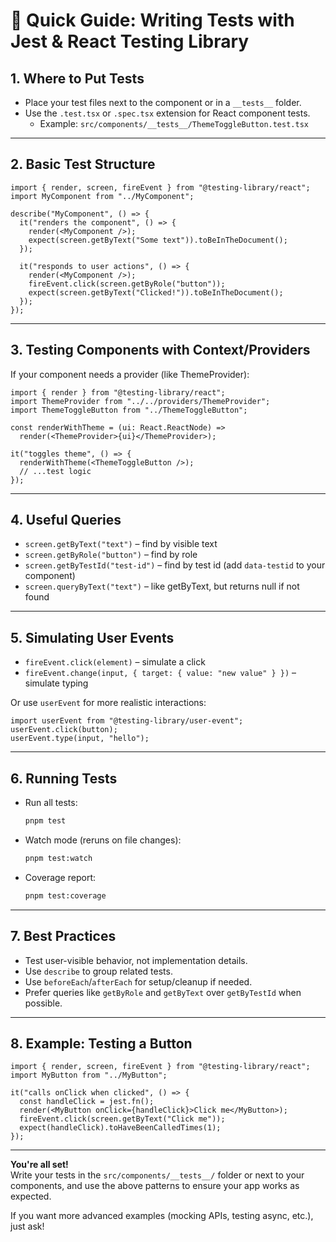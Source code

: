 # 🧪 Quick Guide: Writing Tests with Jest & React Testing Library

## 1. Where to Put Tests

- Place your test files next to the component or in a `__tests__` folder.
- Use the `.test.tsx` or `.spec.tsx` extension for React component tests.
  - Example: `src/components/__tests__/ThemeToggleButton.test.tsx`

---

## 2. Basic Test Structure

```tsx
import { render, screen, fireEvent } from "@testing-library/react";
import MyComponent from "../MyComponent";

describe("MyComponent", () => {
  it("renders the component", () => {
    render(<MyComponent />);
    expect(screen.getByText("Some text")).toBeInTheDocument();
  });

  it("responds to user actions", () => {
    render(<MyComponent />);
    fireEvent.click(screen.getByRole("button"));
    expect(screen.getByText("Clicked!")).toBeInTheDocument();
  });
});
```

---

## 3. Testing Components with Context/Providers

If your component needs a provider (like ThemeProvider):

```tsx
import { render } from "@testing-library/react";
import ThemeProvider from "../../providers/ThemeProvider";
import ThemeToggleButton from "../ThemeToggleButton";

const renderWithTheme = (ui: React.ReactNode) =>
  render(<ThemeProvider>{ui}</ThemeProvider>);

it("toggles theme", () => {
  renderWithTheme(<ThemeToggleButton />);
  // ...test logic
});
```

---

## 4. Useful Queries

- `screen.getByText("text")` – find by visible text
- `screen.getByRole("button")` – find by role
- `screen.getByTestId("test-id")` – find by test id (add `data-testid` to your component)
- `screen.queryByText("text")` – like getByText, but returns null if not found

---

## 5. Simulating User Events

- `fireEvent.click(element)` – simulate a click
- `fireEvent.change(input, { target: { value: "new value" } })` – simulate typing

Or use `userEvent` for more realistic interactions:

```tsx
import userEvent from "@testing-library/user-event";
userEvent.click(button);
userEvent.type(input, "hello");
```

---

## 6. Running Tests

- Run all tests:
  ```bash
  pnpm test
  ```
- Watch mode (reruns on file changes):
  ```bash
  pnpm test:watch
  ```
- Coverage report:
  ```bash
  pnpm test:coverage
  ```

---

## 7. Best Practices

- Test user-visible behavior, not implementation details.
- Use `describe` to group related tests.
- Use `beforeEach`/`afterEach` for setup/cleanup if needed.
- Prefer queries like `getByRole` and `getByText` over `getByTestId` when possible.

---

## 8. Example: Testing a Button

```tsx
import { render, screen, fireEvent } from "@testing-library/react";
import MyButton from "../MyButton";

it("calls onClick when clicked", () => {
  const handleClick = jest.fn();
  render(<MyButton onClick={handleClick}>Click me</MyButton>);
  fireEvent.click(screen.getByText("Click me"));
  expect(handleClick).toHaveBeenCalledTimes(1);
});
```

---

**You're all set!**  
Write your tests in the `src/components/__tests__/` folder or next to your components, and use the above patterns to ensure your app works as expected.

If you want more advanced examples (mocking APIs, testing async, etc.), just ask!
